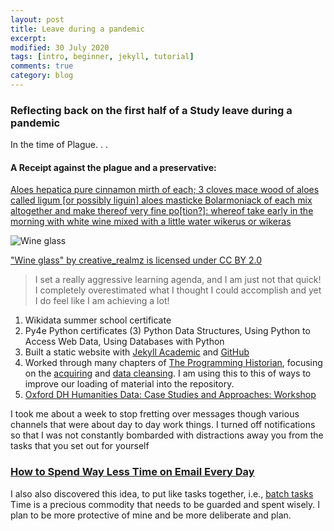 ```yaml
---
layout: post
title: Leave during a pandemic
excerpt:
modified: 30 July 2020
tags: [intro, beginner, jekyll, tutorial]
comments: true
category: blog
---
```


### Reflecting back on the first half of a Study leave during a pandemic
In the time of Plague. . .
#### A Receipt against the plague and a preservative:
[Aloes hepatica pure cinnamon mirth of each; 3 cloves mace wood of aloes called ligum [or possibly liguin] aloes masticke Bolarmoniack of each mix altogether and make thereof very fine po[tion?]: whereof take early in the morning with white wine mixed with a little water wikerus or wikeras](https://www.thekeep.info/letters-from-the-archive-the-great-plague-of-1665-1666/)

 ![Wine glass](https://live.staticflickr.com/104/306215246_894fa40b6c_n.jpg)

["Wine glass" by creative_realmz is licensed under CC BY 2.0](https://creativecommons.org/licenses/by/2.0/)

>I set a really aggressive learning agenda, and I am  just not that quick!
I completely overestimated what I thought I could accomplish and yet I do feel like I am achieving a lot!

1. Wikidata summer school certificate
2. Py4e Python certificates (3) Python Data Structures, Using Python to Access Web Data, Using Databases with Python
3. Built a static website with [Jekyll Academic](https://ncsu-libraries.github.io/jekyll-academic-docs/documentation/) and [GitHub](https://github.com/Bibliojo)
4. Worked through many chapters of [The Programming Historian](https://programminghistorian.org/),  focusing on the [acquiring](https://programminghistorian.org/en/lessons/?activity=acquiring) and [data cleansing](https://programminghistorian.org/en/lessons/?activity=transforming). I am using this to this of ways to improve our loading of material into the repository.
5. [Oxford DH Humanities Data: Case Studies and Approaches: Workshop](https://www.dhoxss.net/)

I took me about a week to stop fretting over messages though various channels that were about day to day work things.
I turned off notifications so that I was not constantly bombarded with distractions away you from the tasks that you set out for yourself

### [How to Spend Way Less Time on Email Every Day](https://hbr.org/2019/01/how-to-spend-way-less-time-on-email-every-day)

I also also discovered this idea, to put like tasks together, i.e., [batch tasks](https://passionplanner.com/blog/organize-your-day-with-task-batching/)
Time is a precious commodity that needs to be guarded and spent wisely. I plan to be more protective of mine and be more deliberate and plan.
